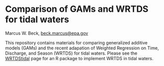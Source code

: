 # Comparison of GAMs and WRTDS for tidal waters
Marcus W. Beck, beck.marcus@epa.gov  

This repository contains materials for comparing generalized additive models (GAMs) and the recent adapation of Weighted Regression on Time, Discharge, and Season (WRTDS) for tidal waters.  Please see the [WRTDStidal](https://github.com/fawda123/wtreg_for_estuaries) page for an R package to implement WRTDS in tidal waters.

